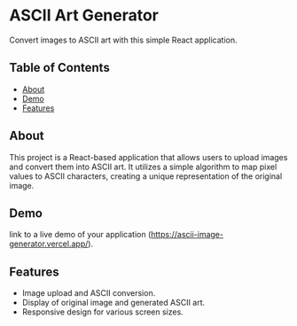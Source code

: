 # ASCII Art Generator

Convert images to ASCII art with this simple React application.

## Table of Contents

- [About](#about)
- [Demo](#demo)
- [Features](#features)


## About

This project is a React-based application that allows users to upload images and convert them into ASCII art. It utilizes a simple algorithm to map pixel values to ASCII characters, creating a unique representation of the original image.

## Demo

link to a live demo of your application (https://ascii-image-generator.vercel.app/).

## Features

- Image upload and ASCII conversion.
- Display of original image and generated ASCII art.
- Responsive design for various screen sizes.


